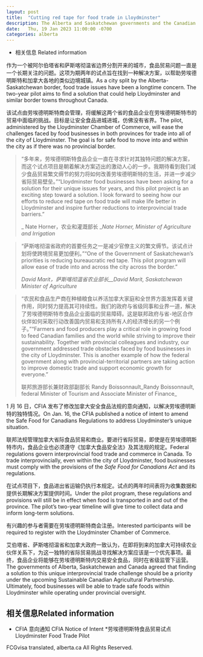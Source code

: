 ```yaml
---
layout: post
title:  "Cutting red tape for food trade in Lloydminster"
description: The Alberta and Saskatchewan governments and the Canadian Food Inspection Agency (CFIA) are partnering to remove barriers to interprovincial food trade in Lloydminster.
date:   Thu, 19 Jan 2023 11:00:00 -0700
categories: alberta
---
```


*   相关信息  Related information

作为一个被阿尔伯塔省和萨斯喀彻温省边界分割开来的城市，食品贸易问题一直是一个长期关注的问题。这项为期两年的试点旨在找到一种解决方案，以帮助劳埃德明斯特和加拿大各地的类似边境城镇。As a city split by the Alberta-Saskatchewan border, food trade issues have been a longtime concern. The two-year pilot aims to find a solution that could help Lloydminster and similar border towns throughout Canada.

该试点由劳埃德明斯特商会管理，将缓解这两个省的食品企业在劳埃德明斯特市的贸易中面临的挑战。目标是让安全食品进城进城，仿佛没有省界。The pilot, administered by the Lloydminster Chamber of Commerce, will ease the challenges faced by food businesses in both provinces for trade into all of the city of Lloydminster. The goal is for safe food to move into and within the city as if there was no provincial border.

> “多年来，劳埃德明斯特食品企业一直在寻求针对其独特问题的解决方案，而这个试点项目是朝着解决方案迈出的激动人心的一步。我期待看到我们减少食品贸易繁文缛节的努力将如何改善劳埃德明斯特的生活，并进一步减少省际贸易壁垒。”“Lloydminster food businesses have been asking for a solution for their unique issues for years, and this pilot project is an exciting step toward a solution. I look forward to seeing how our efforts to reduce red tape on food trade will make life better in Lloydminster and inspire further reductions to interprovincial trade barriers.”
>
> _ Nate Horner，农业和灌溉部长 __Nate Horner, Minister of Agriculture and Irrigation_

> “萨斯喀彻温省政府的首要任务之一是减少官僚主义的繁文缛节。该试点计划将使跨境贸易更加便利。”“One of the Government of Saskatchewan’s priorities is reducing bureaucratic red tape. This pilot program will allow ease of trade into and across the city across the border.”
>
> _David Marit，萨斯喀彻温省农业部长__David Marit, Saskatchewan Minister of Agriculture_

> “农民和食品生产商在种植粮食以养活加拿大家庭和全世界方面发挥着关键作用，同时努力提高其可持续性。我们的政府与省级同事和业界一道，解决了劳埃德明斯特市食品企业面临的贸易障碍。这是联邦政府与省-地区合作伙伴如何采取行动改善国内贸易和支持所有人的经济增长的另一个例子。”“Farmers and food producers play a critical role in growing food to feed Canadian families and the world while striving to improve their sustainability. Together with provincial colleagues and industry, our government addressed trade obstacles faced by food businesses in the city of Lloydminster. This is another example of how the federal government along with provincial-territorial partners are taking action to improve domestic trade and support economic growth for everyone.”
>
> 联邦旅游部长兼财政部副部长 Randy Boissonnault_Randy Boissonnault, federal Minister of Tourism and Associate Minister of Finance_

1 月 16 日，CFIA 发布了修改加拿大安全食品法规的意向通知，以解决劳埃德明斯特的独特情况。On Jan. 16, the CFIA published a notice of intent to amend the Safe Food for Canadians Regulations to address Lloydminster’s unique situation.

联邦法规管理加拿大省际食品贸易和商业。要进行省际贸易，即使是在劳埃德明斯特市内，食品企业也必须遵守《加拿大食品安全法》及其法规的规定。Federal regulations govern interprovincial food trade and commerce in Canada. To trade interprovincially, even within the city of Lloydminster, food businesses must comply with the provisions of the _Safe Food for Canadians Act_ and its regulations.

在试点项目下，食品进出省运输仍执行本规定。试点的两年时间表将为收集数据和提供长期解决方案提供时间。Under the pilot program, these regulations and provisions will still be in effect when food is transported in and out of the province. The pilot’s two-year timeline will give time to collect data and inform long-term solutions.

有兴趣的参与者需要在劳埃德明斯特商会注册。Interested participants will be required to register with the Lloydminster Chamber of Commerce.

艾伯塔省、萨斯喀彻温省和加拿大政府一致认为，在即将到来的加拿大可持续农业伙伴关系下，为这一独特的省际贸易挑战寻找解决方案应该是一个优先事项。最终，食品企业将能够在劳埃德明斯特内交易安全食品，同时在省级监管下运营。The governments of Alberta, Saskatchewan and Canada agreed that finding a solution to this unique interprovincial trade challenge should be a priority under the upcoming Sustainable Canadian Agricultural Partnership. Ultimately, food businesses will be able to trade safe foods within Lloydminster while operating under provincial oversight.

## 相关信息Related information

* CFIA 意向通知  CFIA Notice of Intent
*劳埃德明斯特食品贸易试点  Lloydminster Food Trade Pilot

FCGvisa translated, alberta.ca All Rights Reserved.
